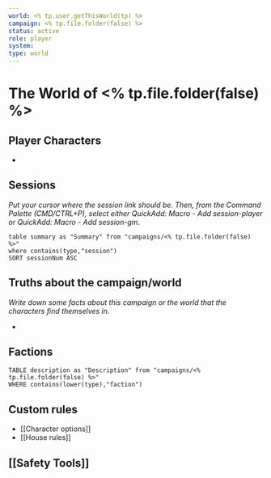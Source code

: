 ```yaml
---
world: <% tp.user.getThisWorld(tp) %>
campaign: <% tp.file.folder(false) %>
status: active
role: player
system:
type: world
---
```

# The World of <% tp.file.folder(false) %>

## Player Characters

-

## Sessions

*Put your cursor where the session link should be. Then, from the Command Palette (CMD/CTRL+P), select either QuickAdd: Macro - Add session-player or QuickAdd: Macro - Add session-gm*.




```dataview
table summary as "Summary" from "campaigns/<% tp.file.folder(false) %>"
where contains(type,"session")
SORT sessionNum ASC
```


## Truths about the campaign/world

*Write down some facts about this campaign or the world that the characters find themselves in.*

- 


## Factions

```dataview
TABLE description as "Description" from "campaigns/<% tp.file.folder(false) %>"
WHERE contains(lower(type),"faction")
```

## Custom rules

- [[Character options]]
- [[House rules]]

## [[Safety Tools]]